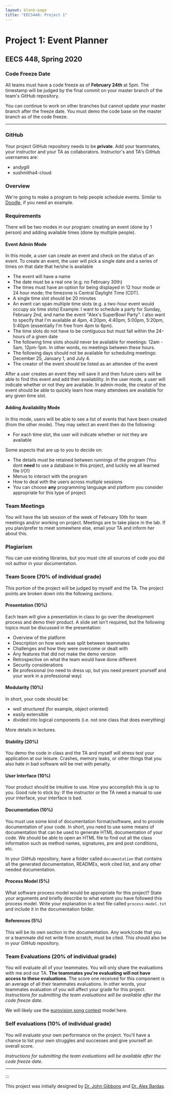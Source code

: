 ```yaml
---
layout: blank-page
title: "EECS448: Project 1"
---
```


Project 1: Event Planner
========================

EECS 448, Spring 2020
---------------------

### Code Freeze Date

All teams must have a code freeze as of **February 24th** at 5pm.
The timestamp will be judged by the final
commit on your master branch of the team\'s GitHub repository.

You can continue to work on other branches but cannot update your master
branch after the freeze date. You must demo the code base on the master
branch as of the code freeze.

------------------------------------------------------------------------

### GitHub

Your project GitHub repository needs to be **private**. Add your
teammates, your instructor and your TA as collaborators. Instructor\'s
and TA\'s GitHub usernames are:

  * andygill
  * sushmitha4-cloud

### Overview

We\'re going to make a program to help people schedule events. Similar
to [Doodle](https://doodle.com/), if you need an example.

### Requirements

There will be two modes in our program: creating an event (done by 1
person) and adding available times (done by multiple people).

#### Event Admin Mode

In this mode, a user can create an event and check on the status of an
event.
To create an event, the user will pick a single date and a series of
times on that date that he/she is available

-   The event will have a name
-   The date must be a real one (e.g. no February 30th)
-   The times must have an option for being displayed in 12 hour mode or
    24 hour mode; the timezone is Central Daylight Time (CDT).
-   A single time slot should be 20 minutes
-   An event can span multiple time slots (e.g. a two-hour event would
    occupy six time slots)
    Example: I want to schedule a party for Sunday, February 2nd, and
    name the event "Alex\'s SuperBowl Party". I also want to specify
    that I'm available at 4pm, 4:20pm, 4:40pm, 5:00pm, 5:20pm, 5:40pm
    (essentially I'm free from 4pm to 6pm).
-   The time slots do not have to be contiguous but must fall within the
    24-hours of a given date
-   The following time slots should never be available for meetings:
    12am - 5am, 12pm-1pm. In other words, no meetings between these
    hours.
-   The following days should not be available for scheduling meetings:
    December 25, January 1, and July 4.
-   The creator of the event should be listed as an attendee of the
    event

After a user creates an event they will save it and then future users
will be able to find this event and add their availability. In the user
mode, a user will indicate whether or not they are available. In admin
mode, the creator of the event should be able to quickly learn how many
attendees are available for any given time slot.

#### Adding Availability Mode

In this mode, users will be able to see a list of events that have been
created (from the other mode). They may select an event then do the
following:

-   For each time slot, the user will indicate whether or not they are
    available

Some aspects that are up to you to decide on:

-   The details must be retained between runnings of the program (You
    dont **need** to use a database in this project, and luckily we all
    learned file I/O!)
-   Menus to interact with the program
-   How to deal with the users across multiple sessions
-   You can choose **any** programming language and platform you consider
    appropriate for this type of project

### Team Meetings

You will have the lab session of the week of February 10th for team
meetings and/or working on project.
Meetings are to take place in the lab. 
If you plan/prefer to meet somewhere else, email your TA and
inform her about this.

### Plagiarism

You can use existing libraries, but you must cite all sources of code
you did not author in your documentation.

### Team Score (70% of individual grade)

This portion of the project will be judged by myself and the TA. The
project points are broken down into the following sections.

#### Presentation (10%)

Each team will give a presentation in class to go over the development
process and demo their product. A slide set isn't required, but the
following topics must be discussed in the presentation:

-   Overview of the platform
-   Description on how work was split between teammates
-   Challenges and how they were overcome or dealt with
-   Any features that did not make the demo version
-   Retrospective on what the team would have done different
-   Security considerations
-   Be professional (no need to dress up, but you need present yourself
    and your work in a professional way)

#### Modularity (10%)

In short, your code should be:

-   well structured (for example, object oriented)
-   easily extensible
-   divided into logical components (i.e. not one class that does
    everything)

More details in lectures.

#### Stability (20%)

You demo the code in class and the TA and myself will stress test your
application at our leisure. Crashes, memory leaks, or other things that
you also hate in bad software will be met with penalty.

#### User Interface (10%)

Your product should be intuitive to use. How you accomplish this is up
to you. Good rule to stick by: If the instructor or the TA need a manual
to use your interface, your interface is bad.

#### Documentation (10%)

You must use some kind of documentation format/software, and
to provide documentation of your code. In short, you need
to use some means of documentation that can be used to generate HTML
documentation of your code. We should be able to open an HTML file to
find out all the class information such as method names, signatures, pre
and post conditions, etc.

In your GitHub repository, have a folder called `documentation` that
contains all the generated documentation, READMEs, work cited list, and
any other needed documentation.

#### Process Model (5%)

What software process model would be appropriate for this project? State
your arguments and briefly describe to what extent you have followed
this process model. Write your explanation in a text file called
`process-model.txt` and include it in the documentation folder.

#### References (5%)

This will be its own section in the documentation. Any work/code that
you or a teammate did not write from scratch, must be cited. This should
also be in your GitHub repository.

### Team Evaluations (20% of individual grade)

You will evaluate all of your teammates. You will only share the
evaluations with me and our TA. 
**The teammates you\'re evaluating will not have access to these evaluations**.
The score one received for this component is an average of all their
teammates evaluations. In other words, your teammates evaluation of you
will affect your grade for this project.
*Instructions for submitting the team evaluations will be available
after the code freeze date.*

We will likely use the [eurovision song contest](https://en.wikipedia.org/wiki/Eurovision_Song_Contest) model here.

### Self evaluations (10% of individual grade)

You will evaluate your own performance on the project. You\'ll have a
chance to list your own struggles and successes and give yourself an
overall score.

*Instructions for submitting the team evaluations will be available
after the code freeze date.*

------------------------------------------------------------------------
:::

This project was initially designed by [Dr. John
Gibbons](http://www.eecs.ku.edu/people/faculty/jwgibbo)
and 
[Dr. Alex Bardas](http://www.eecs.ku.edu/people/faculty/alexbardas).
